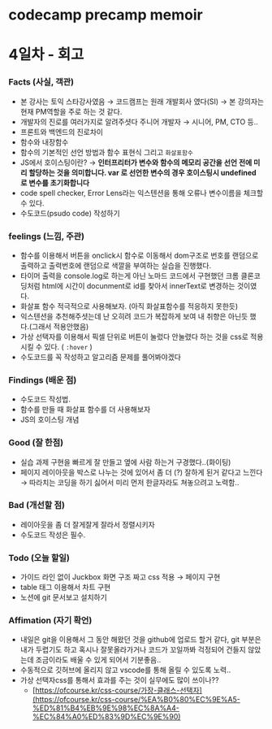 # codecamp precamp memoir
# 4일차 - 회고
### Facts (사실, 객관)

- 본 강사는 토익 스타강사였음 → 코드캠프는 원래 개발회사 였다(SI) → 본 강의자는 현재 PM역할을 주로 하는 것 같다.
- 개발자의 진로를 여러가지로 알려주셧다 주니어 개발자 → 시니어, PM, CTO 등..
- 프론트와 백엔드의 진로차이
- 함수와 내장함수
- 함수의 기본적인 선언 방법과 함수 표현식 그리고 `화살표함수`
- JS에서 호이스팅이란? → **인터프리터가 변수와 함수의 메모리 공간을 선언 전에 미리 할당하는 것을 의미합니다. var 로 선언한 변수의 경우 호이스팅시 undefined 로 변수를 초기화합니다**
- code spell checker, Error Lens라는 익스텐션을 통해 오류나 변수이름을 체크할 수 있다.
- 수도코드(psudo code) 작성하기

### feelings (느낌, 주관)

- 함수를 이용해서 버튼을 onclick시 함수로 이동해서 dom구조로 번호를 랜덤으로 출력하고 출력번호에 랜덤으로 색깔을 부여하는 실습을 진행했다.
- 타이머 출력을 console.log로 하는게 아닌 노마드 코드에서 구현했던 크롬 클론코딩처럼 html에 시간이 docunment로 id를 찾아서 innerText로 변경하는 것이였다.
- 화살표 함수 적극적으로 사용해보자. (아직 화살표함수를 적응하지 못한듯)
- 익스텐션을 추천해주셧는데 난 오히려 코드가 복잡하게 보여 내 취향은 아닌듯 했다.(그래서 적용안했음)
- 가상 선택자를 이용해서 픽셀 단위로 버튼이 눌렀다 안눌렸다 하는 것을 css로 적용시킬 수 있다. ( `:hover` )
- 수도코드를 꼭 작성하고 알고리즘 문제를 풀어봐야겠다

### Findings (배운 점)

- 수도코드 작성법.
- 함수를 만들 때 화살표 함수를 더 사용해보자
- JS의 호이스팅 개념

### Good (잘 한점)

- 실습 과제 구현을 빠르게 잘 만들고 옆에 사람 하는거 구경했다..(화이팅)
- 페이지 레이아웃을 박스로 나누는 것에 있어서 좀 더 (?) 잘하게 된거 같다고 느낀다 → 따라치는 코딩을 하기 싫어서 미리 먼저 한글자라도 쳐놓으려고 노력함..

### Bad (개선할 점)

- 레이아웃을 좀 더 잘게잘게 잘라서 정렬시키자
- 수도코드 작성은 필수.

### Todo (오늘 할일)

- 가이드 라인 없이 Juckbox 화면 구조 짜고 css 적용 → 페이지 구현
- table 태그 이용해서 차트 구현
- 노션에 git 문서보고 설치하기

### Affimation (자기 확언)

- 내일은 git을 이용해서 그 동안 해왔던 것을 github에 업로드 할거 같다, git 부분은 내가 두렵기도 하고 혹시나 잘못올라가거나 코드가 꼬일까봐 걱정되어 건들지 않았는데 조금이라도 배울 수 있게 되어서 기분좋음..
- 수동적으로 깃허브에 올리지 않고 vscode를 통해 올릴 수 있도록 노력..
- 가상 선택자css를 통해서 효과를 주는 것이 실무에도 많이 쓰이나??
    - [https://ofcourse.kr/css-course/가장-클래스-선택자](https://ofcourse.kr/css-course/%EA%B0%80%EC%9E%A5-%ED%81%B4%EB%9E%98%EC%8A%A4-%EC%84%A0%ED%83%9D%EC%9E%90)